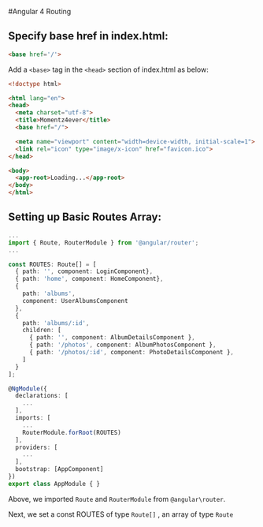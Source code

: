 #Angular 4 Routing

## Specify base href in index.html:

```html
<base href='/'>
```


Add a `<base>` tag in the `<head>` section of index.html as below:

```html
<!doctype html>

<html lang="en">
<head>
  <meta charset="utf-8">
  <title>Momentz4ever</title>
  <base href="/">

  <meta name="viewport" content="width=device-width, initial-scale=1">
  <link rel="icon" type="image/x-icon" href="favicon.ico">
</head>

<body>
  <app-root>Loading...</app-root>
</body>
</html>
```


## Setting up Basic Routes Array:

```ts
...
import { Route, RouterModule } from '@angular/router';
...

const ROUTES: Route[] = [
  { path: '', component: LoginComponent},
  { path: 'home', component: HomeComponent},
  { 
    path: 'albums', 
    component: UserAlbumsComponent
  },
  { 
    path: 'albums/:id', 
    children: [
      { path: '', component: AlbumDetailsComponent },
      { path: '/photos', component: AlbumPhotosComponent },
      { path: '/photos/:id', component: PhotoDetailsComponent },
    ]
  }
];

@NgModule({
  declarations: [
    ...
  ],
  imports: [
    ...
    RouterModule.forRoot(ROUTES)
  ],
  providers: [
    ...
  ],
  bootstrap: [AppComponent]
})
export class AppModule { }
```

Above, we imported `Route` and `RouterModule` from `@angular\router`.

Next, we set a const ROUTES of type `Route[]` , an array of type `Route`


